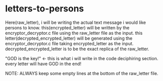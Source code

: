 # letters-to-persons
Here(raw_letter), i will be writing the actual text message i would like persons to know.
this(encrypted_letter) will be written by the encryptor_decryptor.c file using the raw_letter file as the input.
this letter(decrypted_encrypted_letter) will be generated using the encryptor_decryptor.c file taking encrypted_letter as the input.
decrypted_encrypted_letter is to be the exact replica of the raw_letter.

"GOD is the key!" <- this is what i will write in the code deciphiring section. every letter will have GOD in the end!


NOTE: ALWAYS keep some empty lines at the bottom of the raw_letter file.